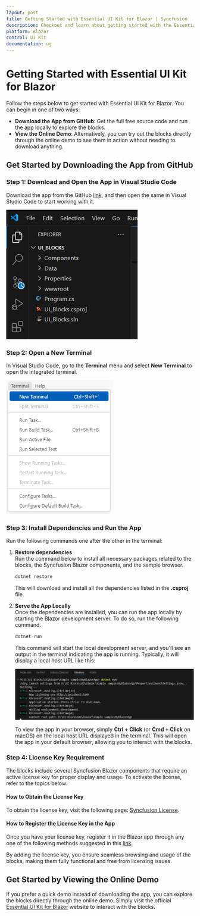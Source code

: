 ```yaml
---
layout: post
title: Getting Started with Essential UI Kit for Blazor | Syncfusion
description: Checkout and learn about getting started with the Essential UI Kit for Blazor in Syncfusion Essential Studio, along with more details.
platform: Blazor
control: UI Kit
documentation: ug
---
```


# Getting Started with Essential UI Kit for Blazor

Follow the steps below to get started with Essential UI Kit for Blazor. You can begin in one of two ways:

- **Download the App from GitHub**: Get the full free source code and run the app locally to explore the blocks.
- **View the Online Demo**: Alternatively, you can try out the blocks directly through the online demo to see them in action without needing to download anything.

## Get Started by Downloading the App from GitHub

### Step 1: Download and Open the App in Visual Studio Code

Download the app from the GitHub [link](https://github.com/syncfusion/essential-ui-kit-for-blazor), and then open the same in Visual Studio Code to start working with it.

![Launching the downloaded app](images/launching-the-downloaded-app.png)

### Step 2: Open a New Terminal

In Visual Studio Code, go to the **Terminal** menu and select **New Terminal** to open the integrated terminal.

![Opening a new terminal](images/opening-a-new-terminal.png)

### Step 3: Install Dependencies and Run the App
Run the following commands one after the other in the terminal:

1. **Restore dependencies**  
   Run the command below to install all necessary packages related to the blocks, the Syncfusion Blazor components, and the sample browser.

    ```bash
    dotnet restore
    ```

    This will download and install all the dependencies listed in the **.csproj** file.

2. **Serve the App Locally**  
    Once the dependencies are installed, you can run the app locally by starting the Blazor development server. To do so, run the following command.
    
    ```bash
    dotnet run
    ```

    This command will start the local development server, and you'll see an output in the terminal indicating the app is running. Typically, it will display a local host URL like this:

    ![Local development server running](images/local-development-server-running.png)

    To view the app in your browser, simply **Ctrl + Click** (or **Cmd + Click** on macOS) on the local host URL displayed in the terminal. This will open the app in your default browser, allowing you to interact with the blocks.

### Step 4: License Key Requirement

The blocks include several Syncfusion Blazor components that require an active license key for proper display and usage. To activate the license, refer to the topics below:

#### How to Obtain the License Key
To obtain the license key, visit the following page: [Syncfusion License](https://blazor.syncfusion.com/documentation/getting-started/license-key/how-to-generate).

#### How to Register the License Key in the App
Once you have your license key, register it in the Blazor app through any one of the following methods suggested in this [link](https://blazor.syncfusion.com/documentation/getting-started/license-key/how-to-register-in-an-application).

By adding the license key, you ensure seamless browsing and usage of the blocks, making them fully functional and free from licensing issues.

## Get Started by Viewing the Online Demo

If you prefer a quick demo instead of downloading the app, you can explore the blocks directly through the online demo. Simply visit the official [Essential UI Kit for Blazor](https://ej2.syncfusion.com/angular/essential-ui-kit/#/blocks) website to interact with the blocks.
